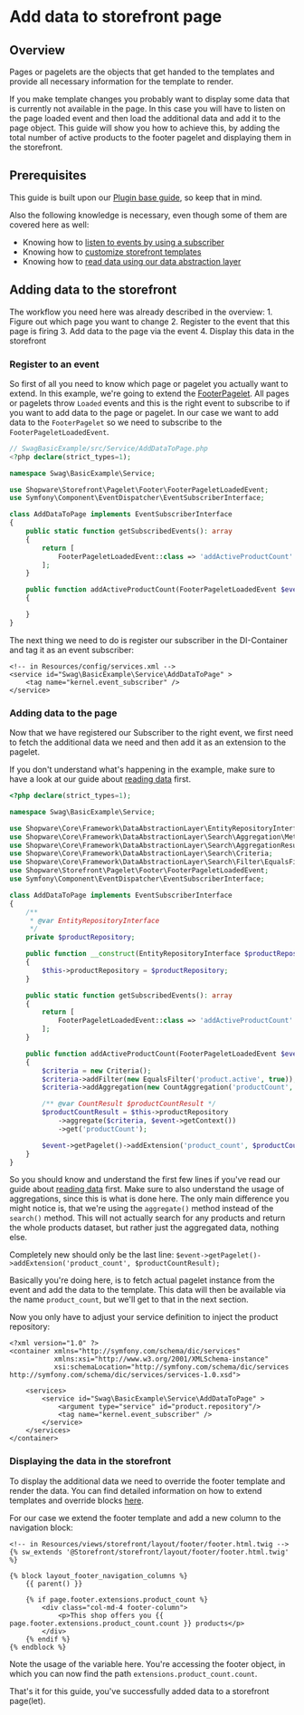 # Add data to storefront page

## Overview

Pages or pagelets are the objects that get handed to the templates and provide all necessary information for the template to render.

If you make template changes you probably want to display some data that is currently not available in the page. In this case you will have to listen on the page loaded event and then load the additional data and add it to the page object. This guide will show you how to achieve this, by adding the total number of active products to the footer pagelet and displaying them in the storefront.

## Prerequisites

This guide is built upon our [Plugin base guide](../plugin-base-guide.md), so keep that in mind.

Also the following knowledge is necessary, even though some of them are covered here as well:

* Knowing how to [listen to events by using a subscriber](../plugin-fundamentals/listening-to-events.md)
* Knowing how to [customize storefront templates](./customize-templates.md)
* Knowing how to [read data using our data abstraction layer](../framework/data-handling/reading-data.md)

## Adding data to the storefront

The workflow you need here was already described in the overview: 1. Figure out which page you want to change 2. Register to the event that this page is firing 3. Add data to the page via the event 4. Display this data in the storefront

### Register to an event

So first of all you need to know which page or pagelet you actually want to extend. In this example, we're going to extend the [FooterPagelet](https://github.com/shopware/platform/blob/master/src/Storefront/Pagelet/Footer/FooterPagelet.php). All pages or pagelets throw `Loaded` events and this is the right event to subscribe to if you want to add data to the page or pagelet. In our case we want to add data to the `FooterPagelet` so we need to subscribe to the `FooterPageletLoadedEvent`.

```php
// SwagBasicExample/src/Service/AddDataToPage.php
<?php declare(strict_types=1);

namespace Swag\BasicExample\Service;

use Shopware\Storefront\Pagelet\Footer\FooterPageletLoadedEvent;
use Symfony\Component\EventDispatcher\EventSubscriberInterface;

class AddDataToPage implements EventSubscriberInterface
{
    public static function getSubscribedEvents(): array
    {
        return [
            FooterPageletLoadedEvent::class => 'addActiveProductCount'
        ];
    }

    public function addActiveProductCount(FooterPageletLoadedEvent $event): void
    {

    }
}
```

The next thing we need to do is register our subscriber in the DI-Container and tag it as an event subscriber:

```markup
<!-- in Resources/config/services.xml -->
<service id="Swag\BasicExample\Service\AddDataToPage" >
    <tag name="kernel.event_subscriber" />
</service>
```

### Adding data to the page

Now that we have registered our Subscriber to the right event, we first need to fetch the additional data we need and then add it as an extension to the pagelet.

If you don't understand what's happening in the example, make sure to have a look at our guide about [reading data](../framework/data-handling/reading-data.md) first.

```php
<?php declare(strict_types=1);

namespace Swag\BasicExample\Service;

use Shopware\Core\Framework\DataAbstractionLayer\EntityRepositoryInterface;
use Shopware\Core\Framework\DataAbstractionLayer\Search\Aggregation\Metric\CountAggregation;
use Shopware\Core\Framework\DataAbstractionLayer\Search\AggregationResult\Metric\CountResult;
use Shopware\Core\Framework\DataAbstractionLayer\Search\Criteria;
use Shopware\Core\Framework\DataAbstractionLayer\Search\Filter\EqualsFilter;
use Shopware\Storefront\Pagelet\Footer\FooterPageletLoadedEvent;
use Symfony\Component\EventDispatcher\EventSubscriberInterface;

class AddDataToPage implements EventSubscriberInterface
{
    /**
     * @var EntityRepositoryInterface
     */
    private $productRepository;

    public function __construct(EntityRepositoryInterface $productRepository)
    {
        $this->productRepository = $productRepository;
    }

    public static function getSubscribedEvents(): array
    {
        return [
            FooterPageletLoadedEvent::class => 'addActiveProductCount'
        ];
    }

    public function addActiveProductCount(FooterPageletLoadedEvent $event): void
    {
        $criteria = new Criteria();
        $criteria->addFilter(new EqualsFilter('product.active', true));
        $criteria->addAggregation(new CountAggregation('productCount', 'product.id'));

        /** @var CountResult $productCountResult */
        $productCountResult = $this->productRepository
            ->aggregate($criteria, $event->getContext())
            ->get('productCount');

        $event->getPagelet()->addExtension('product_count', $productCountResult);
    }
}
```

So you should know and understand the first few lines if you've read our guide about [reading data](../framework/data-handling/reading-data.md) first.
Make sure to also understand the usage of aggregations, since this is what is done here.
The only main difference you might notice is, that we're using the `aggregate()` method instead of the `search()` method.
This will not actually search for any products and return the whole products dataset, but rather just the aggregated data, nothing else.

Completely new should only be the last line: `$event->getPagelet()->addExtension('product_count', $productCountResult);`

Basically you're doing here, is to fetch actual pagelet instance from the event and add the data to the template. This data will then be available via the name `product_count`, but we'll get to that in the next section.

Now you only have to adjust your service definition to inject the product repository:

```markup
<?xml version="1.0" ?>
<container xmlns="http://symfony.com/schema/dic/services"
           xmlns:xsi="http://www.w3.org/2001/XMLSchema-instance"
           xsi:schemaLocation="http://symfony.com/schema/dic/services http://symfony.com/schema/dic/services/services-1.0.xsd">

    <services>
        <service id="Swag\BasicExample\Service\AddDataToPage" >
            <argument type="service" id="product.repository"/>
            <tag name="kernel.event_subscriber" />
        </service>
    </services>
</container>
```

### Displaying the data in the storefront

To display the additional data we need to override the footer template and render the data.
You can find detailed information on how to extend templates and override blocks [here](./customize-templates.md).

For our case we extend the footer template and add a new column to the navigation block:

```text
<!-- in Resources/views/storefront/layout/footer/footer.html.twig -->
{% sw_extends '@Storefront/storefront/layout/footer/footer.html.twig' %}

{% block layout_footer_navigation_columns %}
    {{ parent() }}

    {% if page.footer.extensions.product_count %}
        <div class="col-md-4 footer-column">
            <p>This shop offers you {{ page.footer.extensions.product_count.count }} products</p>
        </div>
    {% endif %}
{% endblock %}
```

Note the usage of the variable here. You're accessing the footer object, in which you can now find the path `extensions.product_count.count`.

That's it for this guide, you've successfully added data to a storefront page\(let\).